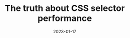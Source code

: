 ---
layout: article.njk
title: The truth about CSS selector performance
tags: article
date: 2023-01-17
excerpt: "How CSS selectors can make your web app slower, how it only really matters if you actually measure the impact, and how Edge has a brand new tool to help you do just that!"
thumbnail: "https://blogs.windows.com/wp-content/uploads/prod/sites/33/2023/01/Picture1.png"
external: https://blogs.windows.com/msedgedev/2023/01/17/the-truth-about-css-selector-performance/
---